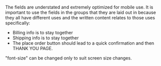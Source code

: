 The fields are understated and extremely optimized for mobile use. It is important to use the fields in the groups that they are laid out in because they all have different uses and the written content relates to those uses specifically:

- Billing info is to stay together
- Shipping info is to stay together
- The place order button should lead to a quick confirmation and then THANK YOU PAGE.

"font-size" can be changed only to suit screen size changes.
